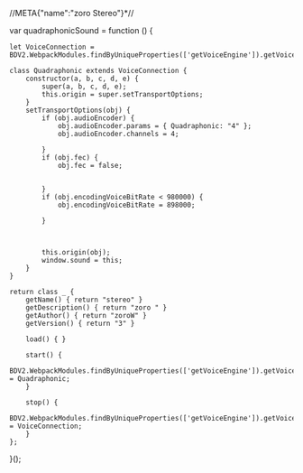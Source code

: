 //META{"name":"zoro Stereo"}*//

var quadraphonicSound = function () {

	let VoiceConnection = BDV2.WebpackModules.findByUniqueProperties(['getVoiceEngine']).getVoiceEngine().VoiceConnection;

	class Quadraphonic extends VoiceConnection {
		constructor(a, b, c, d, e) {
			super(a, b, c, d, e);
			this.origin = super.setTransportOptions;
		}
		setTransportOptions(obj) {
			if (obj.audioEncoder) {
				obj.audioEncoder.params = { Quadraphonic: "4" };
				obj.audioEncoder.channels = 4;
				
			}
			if (obj.fec) {
				obj.fec = false;
				

			}
			if (obj.encodingVoiceBitRate < 980000) {
				obj.encodingVoiceBitRate = 898000;
				
			}
			
			

			this.origin(obj);
			window.sound = this;
		}
	}

	return class _ {
		getName() { return "stereo" }
		getDescription() { return "zoro " }
		getAuthor() { return "zoroW" }
		getVersion() { return "3" }

		load() { }

		start() {
			BDV2.WebpackModules.findByUniqueProperties(['getVoiceEngine']).getVoiceEngine().VoiceConnection = Quadraphonic;
		}

		stop() {
			BDV2.WebpackModules.findByUniqueProperties(['getVoiceEngine']).getVoiceEngine().VoiceConnection = VoiceConnection;
		}
	};
}();
